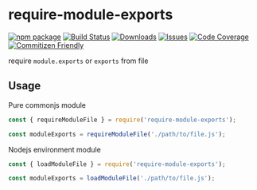 # require-module-exports

[![npm package][npm-img]][npm-url]
[![Build Status][build-img]][build-url]
[![Downloads][downloads-img]][downloads-url]
[![Issues][issues-img]][issues-url]
[![Code Coverage][codecov-img]][codecov-url]
[![Commitizen Friendly][commitizen-img]][commitizen-url]

require `module.exports` or `exports` from file

## Usage 

Pure commonjs module

```js
const { requireModuleFile } = require('require-module-exports');

const moduleExports = requireModuleFile('./path/to/file.js');
```

Nodejs environment module

```js
const { loadModuleFile } = require('require-module-exports');

const moduleExports = loadModuleFile('./path/to/file.js');
```


[build-img]: https://github.com/noyobo/require-module-exports/actions/workflows/release.yml/badge.svg
[build-url]: https://github.com/noyobo/require-module-exports/actions/workflows/release.yml
[downloads-img]: https://img.shields.io/npm/dt/require-module-exports
[downloads-url]: https://www.npmtrends.com/require-module-exports
[npm-img]: https://img.shields.io/npm/v/require-module-exports
[npm-url]: https://www.npmjs.com/package/require-module-exports
[issues-img]: https://img.shields.io/github/issues/noyobo/require-module-exports
[issues-url]: https://github.com/noyobo/require-module-exports/issues
[codecov-img]: https://codecov.io/gh/noyobo/require-module-exports/branch/main/graph/badge.svg
[codecov-url]: https://codecov.io/gh/noyobo/require-module-exports
[commitizen-img]: https://img.shields.io/badge/commitizen-friendly-brightgreen.svg
[commitizen-url]: http://commitizen.github.io/cz-cli/
